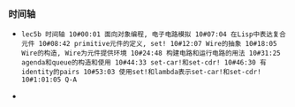 ### 时间轴
- ```
  lec5b 时间轴 10#00:01 面向对象编程, 电子电路模拟 10#07:04 在Lisp中表达复合元件 10#08:42 primitive元件的定义, set! 10#12:07 Wire的抽象 10#18:05 Wire的构造, Wire为元件提供环境 10#24:48 构建电路和运行电路的用法 10#31:25 agenda和queue的构造和使用 10#44:33 set-car!和set-cdr! 10#46:30 有identity的pairs 10#53:03 使用set!和lambda表示set-car!和set-cdr! 10#1:01:05 Q-A
- ```